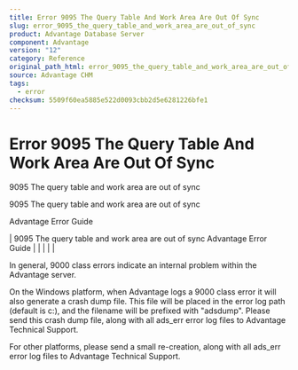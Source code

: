 ```yaml
---
title: Error 9095 The Query Table And Work Area Are Out Of Sync
slug: error_9095_the_query_table_and_work_area_are_out_of_sync
product: Advantage Database Server
component: Advantage
version: "12"
category: Reference
original_path_html: error_9095_the_query_table_and_work_area_are_out_of_sync.htm
source: Advantage CHM
tags:
  - error
checksum: 5509f60ea5885e522d0093cbb2d5e6281226bfe1
---
```


# Error 9095 The Query Table And Work Area Are Out Of Sync

9095 The query table and work area are out of sync

9095 The query table and work area are out of sync

Advantage Error Guide

| 9095 The query table and work area are out of sync  Advantage Error Guide |  |  |  |  |

In general, 9000 class errors indicate an internal problem within the Advantage server.

On the Windows platform, when Advantage logs a 9000 class error it will also generate a crash dump file. This file will be placed in the error log path (default is c:\), and the filename will be prefixed with "adsdump". Please send this crash dump file, along with all ads\_err error log files to Advantage Technical Support.

For other platforms, please send a small re-creation, along with all ads\_err error log files to Advantage Technical Support.
